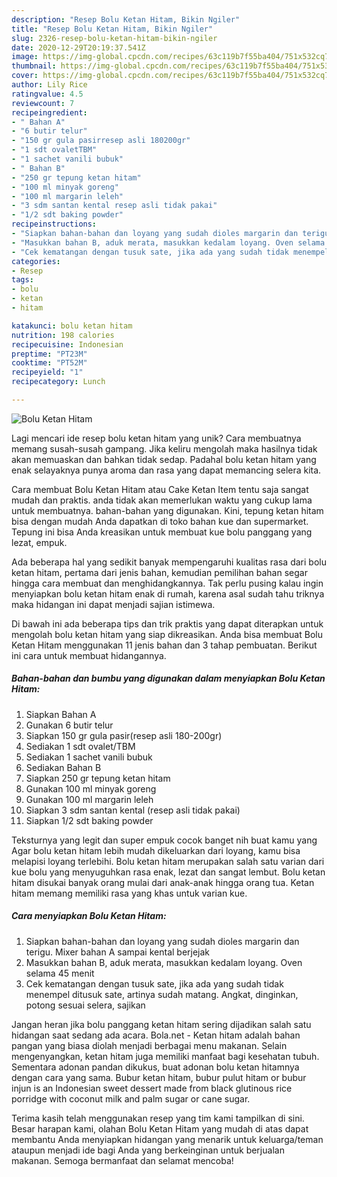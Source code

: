 ```yaml
---
description: "Resep Bolu Ketan Hitam, Bikin Ngiler"
title: "Resep Bolu Ketan Hitam, Bikin Ngiler"
slug: 2326-resep-bolu-ketan-hitam-bikin-ngiler
date: 2020-12-29T20:19:37.541Z
image: https://img-global.cpcdn.com/recipes/63c119b7f55ba404/751x532cq70/bolu-ketan-hitam-foto-resep-utama.jpg
thumbnail: https://img-global.cpcdn.com/recipes/63c119b7f55ba404/751x532cq70/bolu-ketan-hitam-foto-resep-utama.jpg
cover: https://img-global.cpcdn.com/recipes/63c119b7f55ba404/751x532cq70/bolu-ketan-hitam-foto-resep-utama.jpg
author: Lily Rice
ratingvalue: 4.5
reviewcount: 7
recipeingredient:
- " Bahan A"
- "6 butir telur"
- "150 gr gula pasirresep asli 180200gr"
- "1 sdt ovaletTBM"
- "1 sachet vanili bubuk"
- " Bahan B"
- "250 gr tepung ketan hitam"
- "100 ml minyak goreng"
- "100 ml margarin leleh"
- "3 sdm santan kental resep asli tidak pakai"
- "1/2 sdt baking powder"
recipeinstructions:
- "Siapkan bahan-bahan dan loyang yang sudah dioles margarin dan terigu. Mixer bahan A sampai kental berjejak"
- "Masukkan bahan B, aduk merata, masukkan kedalam loyang. Oven selama 45 menit"
- "Cek kematangan dengan tusuk sate, jika ada yang sudah tidak menempel ditusuk sate, artinya sudah matang. Angkat, dinginkan, potong sesuai selera, sajikan"
categories:
- Resep
tags:
- bolu
- ketan
- hitam

katakunci: bolu ketan hitam 
nutrition: 198 calories
recipecuisine: Indonesian
preptime: "PT23M"
cooktime: "PT52M"
recipeyield: "1"
recipecategory: Lunch

---
```



![Bolu Ketan Hitam](https://img-global.cpcdn.com/recipes/63c119b7f55ba404/751x532cq70/bolu-ketan-hitam-foto-resep-utama.jpg)

Lagi mencari ide resep bolu ketan hitam yang unik? Cara membuatnya memang susah-susah gampang. Jika keliru mengolah maka hasilnya tidak akan memuaskan dan bahkan tidak sedap. Padahal bolu ketan hitam yang enak selayaknya punya aroma dan rasa yang dapat memancing selera kita.

Cara membuat Bolu Ketan Hitam atau Cake Ketan Item tentu saja sangat mudah dan praktis. anda tidak akan memerlukan waktu yang cukup lama untuk membuatnya. bahan-bahan yang digunakan. Kini, tepung ketan hitam bisa dengan mudah Anda dapatkan di toko bahan kue dan supermarket. Tepung ini bisa Anda kreasikan untuk membuat kue bolu panggang yang lezat, empuk.

Ada beberapa hal yang sedikit banyak mempengaruhi kualitas rasa dari bolu ketan hitam, pertama dari jenis bahan, kemudian pemilihan bahan segar hingga cara membuat dan menghidangkannya. Tak perlu pusing kalau ingin menyiapkan bolu ketan hitam enak di rumah, karena asal sudah tahu triknya maka hidangan ini dapat menjadi sajian istimewa.


Di bawah ini ada beberapa tips dan trik praktis yang dapat diterapkan untuk mengolah bolu ketan hitam yang siap dikreasikan. Anda bisa membuat Bolu Ketan Hitam menggunakan 11 jenis bahan dan 3 tahap pembuatan. Berikut ini cara untuk membuat hidangannya.

<!--inarticleads1-->

##### Bahan-bahan dan bumbu yang digunakan dalam menyiapkan Bolu Ketan Hitam:

1. Siapkan  Bahan A
1. Gunakan 6 butir telur
1. Siapkan 150 gr gula pasir(resep asli 180-200gr)
1. Sediakan 1 sdt ovalet/TBM
1. Sediakan 1 sachet vanili bubuk
1. Sediakan  Bahan B
1. Siapkan 250 gr tepung ketan hitam
1. Gunakan 100 ml minyak goreng
1. Gunakan 100 ml margarin leleh
1. Siapkan 3 sdm santan kental (resep asli tidak pakai)
1. Siapkan 1/2 sdt baking powder


Teksturnya yang legit dan super empuk cocok banget nih buat kamu yang Agar bolu ketan hitam lebih mudah dikeluarkan dari loyang, kamu bisa melapisi loyang terlebihi. Bolu ketan hitam merupakan salah satu varian dari kue bolu yang menyuguhkan rasa enak, lezat dan sangat lembut. Bolu ketan hitam disukai banyak orang mulai dari anak-anak hingga orang tua. Ketan hitam memang memiliki rasa yang khas untuk varian kue. 

<!--inarticleads2-->

##### Cara menyiapkan Bolu Ketan Hitam:

1. Siapkan bahan-bahan dan loyang yang sudah dioles margarin dan terigu. Mixer bahan A sampai kental berjejak
1. Masukkan bahan B, aduk merata, masukkan kedalam loyang. Oven selama 45 menit
1. Cek kematangan dengan tusuk sate, jika ada yang sudah tidak menempel ditusuk sate, artinya sudah matang. Angkat, dinginkan, potong sesuai selera, sajikan


Jangan heran jika bolu panggang ketan hitam sering dijadikan salah satu hidangan saat sedang ada acara. Bola.net - Ketan hitam adalah bahan pangan yang biasa diolah menjadi berbagai menu makanan. Selain mengenyangkan, ketan hitam juga memiliki manfaat bagi kesehatan tubuh. Sementara adonan pandan dikukus, buat adonan bolu ketan hitamnya dengan cara yang sama. Bubur ketan hitam, bubur pulut hitam or bubur injun is an Indonesian sweet dessert made from black glutinous rice porridge with coconut milk and palm sugar or cane sugar. 

Terima kasih telah menggunakan resep yang tim kami tampilkan di sini. Besar harapan kami, olahan Bolu Ketan Hitam yang mudah di atas dapat membantu Anda menyiapkan hidangan yang menarik untuk keluarga/teman ataupun menjadi ide bagi Anda yang berkeinginan untuk berjualan makanan. Semoga bermanfaat dan selamat mencoba!

